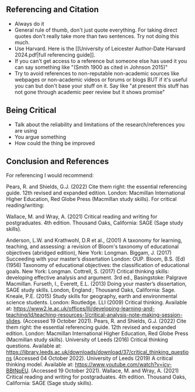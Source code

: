 
## Referencing and Citation
- Always do it
- General rule of thumb, don't just quote everything. For taking direct quotes don't really take more than two sentences. Try not doing this much.
-  Use Harvard. Here is the [[University of Leicester Author-Date Harvard 2024.pdf|full referencing guide]].
- If you can't get access to a reference but someone else has used it you can say something like "(Smith 1900 as cited in Johnson 2015)"
- Try to avoid references to non-reputable non-academic sources like webpages or non-academic videos or forums or blogs BUT if it's useful you can but don't base your stuff on it. Say like "at present this stuff has not gone through academic peer review but it shows promise"
## Being Critical 
- Talk about the reliability and limitations of the research/references you are using 
- You argue something 
- How could the thing be improved

## Conclusion and References
 For referencing I would recommend:

Pears, R. and Shields, G.J. (2022) Cite them right: the essential referencing guide. 12th revised and expanded edition. London: Macmillan International Higher Education, Red Globe Press (Macmillan study skills). 
For critical reading/writing:

Wallace, M. and Wray, A. (2021) Critical reading and writing for postgraduates. 4th edition. Thousand Oaks, California: SAGE (Sage study skills).

Anderson, L.W. and Krathwohl, D.R et al., (2001) A taxonomy for learning, teaching, and assessing: a revision of Bloom's taxonomy of educational objectives (abridged edition), New York: Longman.
Biggam, J. (2017) Succeeding with your master’s dissertation London: OUP. 
Bloom, B.S. (Ed) (1956) Taxonomy of educational objectives: the classification of educational goals. New York: Longman.
Cottrell, S. (2017) Critical thinking skills: developing effective analysis and argument. 3rd ed., Basingstoke: Palgrave Macmillan.
Furseth, I., Everett, E.L. (2013) Doing your master’s dissertation, SAGE study skills. London, England ; Thousand Oaks, California: Sage.
Kneale, P.E. (2015) Study skills for geography, earth and environmental science students. London: Routledge.
LLI (2009) Critical thinking. Available at: https://www2.le.ac.uk/offices/lli/developing-learning-and-teaching/ld/teaching-resources-1/critical-analysis-note-making-session-slides. (Accessed 19 October 2021).
Pears, R. and Shields, G.J. (2022) Cite them right: the essential referencing guide. 12th revised and expanded edition. London: Macmillan International Higher Education, Red Globe Press (Macmillan study skills). 
University of Leeds (2016) Critical thinking questions. Available at: https://library.leeds.ac.uk/downloads/download/37/critical_thinking_questions (Accessed 04 October 2022). 
University of Leeds (2019) A critical thinking model. Available at: https://www.youtube.com/watch?v=icv-BBtNpEU. (Accessed 19 October 2021). 
Wallace, M. and Wray, A. (2021) Critical reading and writing for postgraduates. 4th edition. Thousand Oaks, California: SAGE (Sage study skills).


